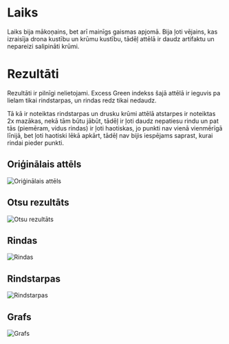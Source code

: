# Laiks
Laiks bija mākoņains, bet arī mainīgs gaismas apjomā. Bija ļoti vējains, kas izraisīja drona kustību un krūmu kustību, tādēļ attēlā ir daudz artifaktu un nepareizi salipināti krūmi.

# Rezultāti

Rezultāti ir pilnīgi nelietojami. Excess Green indekss šajā attēlā ir ieguvis pa lielam tikai rindstarpas, un rindas redz tikai nedaudz.

Tā kā ir noteiktas rindstarpas un drusku krūmi attēlā atstarpes ir noteiktas 2x mazākas, nekā tām būtu jābūt, tādēļ ir ļoti daudz nepatiesu rindu un pat tās (piemēram, vidus rindas) ir ļoti haotiskas, jo punkti nav vienā vienmērīgā līnijā, bet ļoti haotiski lēkā apkārt, tādēļ nav bijis iespējams saprast, kurai rindai pieder punkti.

## Oriģinālais attēls
![Oriģinālais attēls](https://github.com/askolds11/dronerobotroute/blob/assets/Img2Exg/Img2.jpg?raw=true)

## Otsu rezultāts
![Otsu rezultāts](https://github.com/askolds11/dronerobotroute/blob/assets/Img2Exg/2_Otsu_3.jpg?raw=true)

## Rindas
![Rindas](https://github.com/askolds11/dronerobotroute/blob/assets/Img2Exg/4_Result_Rows.jpg?raw=true)

## Rindstarpas
![Rindstarpas](https://github.com/askolds11/dronerobotroute/blob/assets/Img2Exg/4_Result_BetweenRows.jpg?raw=true)

## Grafs
![Grafs](https://github.com/askolds11/dronerobotroute/blob/assets/Img2Exg/4_Result_Graph.jpg?raw=true)